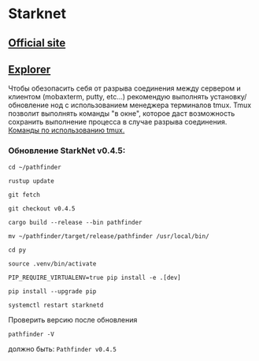 # Starknet

## [Official site](https://starknet.io)

## [Explorer]()

Чтобы обезопасить себя от разрыва соединения между сервером и клиентом (mobaxterm, putty, etc...) рекомендую выполнять установку/обновление нод с использованием менеджера терминалов tmux. Tmux позволит выполнять команды "в окне", которое даст возможность сохранить выполнение процесса в случае разрыва соединения. [Команды по использованию tmux.](https://github.com/CrypComNods/manual_testnet_nodes/blob/main/tmux_commands.md)


### Обновление StarkNet v0.4.5:
```
cd ~/pathfinder
```
```
rustup update
```
```
git fetch
```
```
git checkout v0.4.5
```
```
cargo build --release --bin pathfinder
```
```
mv ~/pathfinder/target/release/pathfinder /usr/local/bin/
```
```
cd py
```
```
source .venv/bin/activate
```
```
PIP_REQUIRE_VIRTUALENV=true pip install -e .[dev]
```
```
pip install --upgrade pip
```
```
systemctl restart starknetd
```
Проверить версию после обновления 
```
pathfinder -V
```
должно быть: `Pathfinder v0.4.5`
